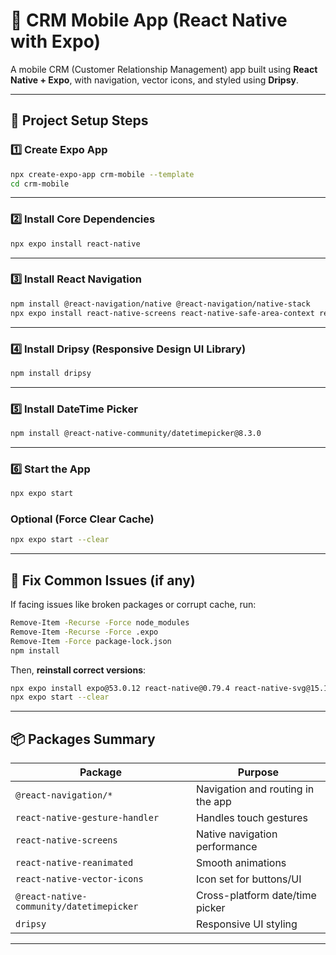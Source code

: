 # 📱 CRM Mobile App (React Native with Expo)

A mobile CRM (Customer Relationship Management) app built using **React Native + Expo**, with navigation, vector icons, and styled using **Dripsy**.

---

## 🚀 Project Setup Steps

### 1️⃣ Create Expo App
```bash
npx create-expo-app crm-mobile --template
cd crm-mobile
```

---

### 2️⃣ Install Core Dependencies
```bash
npx expo install react-native
```

---

### 3️⃣ Install React Navigation
```bash
npm install @react-navigation/native @react-navigation/native-stack
npx expo install react-native-screens react-native-safe-area-context react-native-gesture-handler react-native-reanimated react-native-vector-icons
```

---

### 4️⃣ Install Dripsy (Responsive Design UI Library)
```bash
npm install dripsy
```

---

### 5️⃣ Install DateTime Picker
```bash
npm install @react-native-community/datetimepicker@8.3.0
```

---

### 6️⃣ Start the App
```bash
npx expo start
```

### Optional (Force Clear Cache)
```bash
npx expo start --clear
```

---

## 🔁 Fix Common Issues (if any)

If facing issues like broken packages or corrupt cache, run:
```bash
Remove-Item -Recurse -Force node_modules
Remove-Item -Recurse -Force .expo
Remove-Item -Force package-lock.json
npm install
```

Then, **reinstall correct versions**:
```bash
npx expo install expo@53.0.12 react-native@0.79.4 react-native-svg@15.11.2
npx expo start --clear
```

---

## 📦 Packages Summary

| Package                         | Purpose                                      |
|---------------------------------|----------------------------------------------|
| `@react-navigation/*`           | Navigation and routing in the app            |
| `react-native-gesture-handler`  | Handles touch gestures                       |
| `react-native-screens`          | Native navigation performance                |
| `react-native-reanimated`       | Smooth animations                            |
| `react-native-vector-icons`     | Icon set for buttons/UI                      |
| `@react-native-community/datetimepicker` | Cross-platform date/time picker   |
| `dripsy`                        | Responsive UI styling                        |

---
